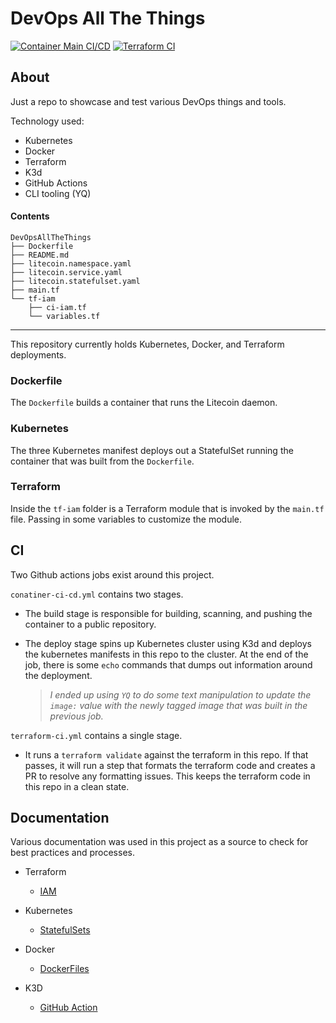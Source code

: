 # DevOps All The Things

[![Container Main CI/CD](https://github.com/mimartin12/DevOpsAllTheThings/actions/workflows/container-ci-cd.yml/badge.svg)](https://github.com/mimartin12/DevOpsAllTheThings/actions/workflows/container-ci-cd.yml) [![Terraform CI](https://github.com/mimartin12/DevOpsAllTheThings/actions/workflows/terraform-ci.yml/badge.svg)](https://github.com/mimartin12/DevOpsAllTheThings/actions/workflows/terraform-ci.yml)


## About <a name = "about"></a>

Just a repo to showcase and test various DevOps things and tools.

Technology used:
- Kubernetes
- Docker
- Terraform
- K3d
- GitHub Actions
- CLI tooling (YQ)

#### Contents

```shell
DevOpsAllTheThings
├── Dockerfile
├── README.md
├── litecoin.namespace.yaml
├── litecoin.service.yaml
├── litecoin.statefulset.yaml
├── main.tf
└── tf-iam
    ├── ci-iam.tf
    └── variables.tf
```

---

This repository currently holds Kubernetes, Docker, and Terraform deployments.

### Dockerfile

The `Dockerfile` builds a container that runs the Litecoin daemon.

### Kubernetes 

The three Kubernetes manifest deploys out a StatefulSet running the container that was built from the `Dockerfile`.

### Terraform

Inside the `tf-iam` folder is a Terraform module that is invoked by the `main.tf` file. Passing in some variables to customize the module.

## CI <a name = "ci"></a>

Two Github actions jobs exist around this project.

`conatiner-ci-cd.yml` contains two stages.

- The build stage is responsible for building, scanning, and pushing the container to a public repository.
- The deploy stage spins up Kubernetes cluster using K3d and deploys the kubernetes manifests in this repo to the cluster. At the end of the job, there is some `echo` commands that dumps out information around the deployment.

    > *I ended up using `YQ` to do some text manipulation to update the `image:` value with the newly tagged image that was built in the previous job.*

`terraform-ci.yml` contains a single stage.

- It runs a `terraform validate` against the terraform in this repo. If that passes, it will run a step that formats the terraform code and creates a PR to resolve any formatting issues. This keeps the terraform code in this repo in a clean state.

## Documentation <a name = "docs"></a>

Various documentation was used in this project as a source to check for best practices and processes.

- Terraform
  - [IAM](https://registry.terraform.io/providers/hashicorp/aws/latest/docs/resources/iam_policy)

- Kubernetes
  - [StatefulSets](https://kubernetes.io/docs/concepts/workloads/controllers/statefulset/)

- Docker
  - [DockerFiles](https://docs.docker.com/engine/reference/builder/)

- K3D
  - [GitHub Action](https://github.com/marketplace/actions/setup-k3d-k3s)